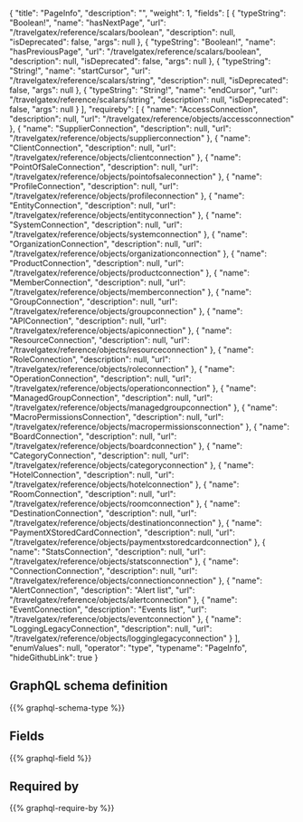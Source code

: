 {
  "title": "PageInfo",
  "description": "",
  "weight": 1,
  "fields": [
    {
      "typeString": "Boolean!",
      "name": "hasNextPage",
      "url": "/travelgatex/reference/scalars/boolean",
      "description": null,
      "isDeprecated": false,
      "args": null
    },
    {
      "typeString": "Boolean!",
      "name": "hasPreviousPage",
      "url": "/travelgatex/reference/scalars/boolean",
      "description": null,
      "isDeprecated": false,
      "args": null
    },
    {
      "typeString": "String!",
      "name": "startCursor",
      "url": "/travelgatex/reference/scalars/string",
      "description": null,
      "isDeprecated": false,
      "args": null
    },
    {
      "typeString": "String!",
      "name": "endCursor",
      "url": "/travelgatex/reference/scalars/string",
      "description": null,
      "isDeprecated": false,
      "args": null
    }
  ],
  "requireby": [
    {
      "name": "AccessConnection",
      "description": null,
      "url": "/travelgatex/reference/objects/accessconnection"
    },
    {
      "name": "SupplierConnection",
      "description": null,
      "url": "/travelgatex/reference/objects/supplierconnection"
    },
    {
      "name": "ClientConnection",
      "description": null,
      "url": "/travelgatex/reference/objects/clientconnection"
    },
    {
      "name": "PointOfSaleConnection",
      "description": null,
      "url": "/travelgatex/reference/objects/pointofsaleconnection"
    },
    {
      "name": "ProfileConnection",
      "description": null,
      "url": "/travelgatex/reference/objects/profileconnection"
    },
    {
      "name": "EntityConnection",
      "description": null,
      "url": "/travelgatex/reference/objects/entityconnection"
    },
    {
      "name": "SystemConnection",
      "description": null,
      "url": "/travelgatex/reference/objects/systemconnection"
    },
    {
      "name": "OrganizationConnection",
      "description": null,
      "url": "/travelgatex/reference/objects/organizationconnection"
    },
    {
      "name": "ProductConnection",
      "description": null,
      "url": "/travelgatex/reference/objects/productconnection"
    },
    {
      "name": "MemberConnection",
      "description": null,
      "url": "/travelgatex/reference/objects/memberconnection"
    },
    {
      "name": "GroupConnection",
      "description": null,
      "url": "/travelgatex/reference/objects/groupconnection"
    },
    {
      "name": "APIConnection",
      "description": null,
      "url": "/travelgatex/reference/objects/apiconnection"
    },
    {
      "name": "ResourceConnection",
      "description": null,
      "url": "/travelgatex/reference/objects/resourceconnection"
    },
    {
      "name": "RoleConnection",
      "description": null,
      "url": "/travelgatex/reference/objects/roleconnection"
    },
    {
      "name": "OperationConnection",
      "description": null,
      "url": "/travelgatex/reference/objects/operationconnection"
    },
    {
      "name": "ManagedGroupConnection",
      "description": null,
      "url": "/travelgatex/reference/objects/managedgroupconnection"
    },
    {
      "name": "MacroPermissionsConnection",
      "description": null,
      "url": "/travelgatex/reference/objects/macropermissionsconnection"
    },
    {
      "name": "BoardConnection",
      "description": null,
      "url": "/travelgatex/reference/objects/boardconnection"
    },
    {
      "name": "CategoryConnection",
      "description": null,
      "url": "/travelgatex/reference/objects/categoryconnection"
    },
    {
      "name": "HotelConnection",
      "description": null,
      "url": "/travelgatex/reference/objects/hotelconnection"
    },
    {
      "name": "RoomConnection",
      "description": null,
      "url": "/travelgatex/reference/objects/roomconnection"
    },
    {
      "name": "DestinationConnection",
      "description": null,
      "url": "/travelgatex/reference/objects/destinationconnection"
    },
    {
      "name": "PaymentXStoredCardConnection",
      "description": null,
      "url": "/travelgatex/reference/objects/paymentxstoredcardconnection"
    },
    {
      "name": "StatsConnection",
      "description": null,
      "url": "/travelgatex/reference/objects/statsconnection"
    },
    {
      "name": "ConnectionConnection",
      "description": null,
      "url": "/travelgatex/reference/objects/connectionconnection"
    },
    {
      "name": "AlertConnection",
      "description": "Alert list",
      "url": "/travelgatex/reference/objects/alertconnection"
    },
    {
      "name": "EventConnection",
      "description": "Events list",
      "url": "/travelgatex/reference/objects/eventconnection"
    },
    {
      "name": "LoggingLegacyConnection",
      "description": null,
      "url": "/travelgatex/reference/objects/logginglegacyconnection"
    }
  ],
  "enumValues": null,
  "operator": "type",
  "typename": "PageInfo",
  "hideGithubLink": true
}
## GraphQL schema definition

{{% graphql-schema-type %}}

## Fields

{{% graphql-field %}}

## Required by

{{% graphql-require-by %}}
